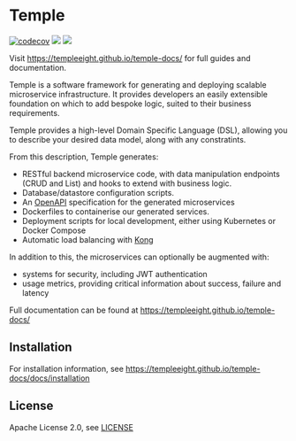 # Temple

[![codecov](https://codecov.io/gh/TempleEight/temple/branch/develop/graph/badge.svg)](https://codecov.io/gh/TempleEight/temple)
![](https://img.shields.io/travis/com/templeeight/temple)
![](https://img.shields.io/github/license/templeeight/temple)

Visit https://templeeight.github.io/temple-docs/ for full guides and documentation.

Temple is a software framework for generating and deploying scalable microservice infrastructure.
It provides developers an easily extensible foundation on which to add bespoke logic, suited to their business requirements.

Temple provides a high-level Domain Specific Language (DSL), allowing you to describe your desired data model, along with any constratints. 

From this description, Temple generates:
- RESTful backend microservice code, with data manipulation endpoints (CRUD and List) and hooks to extend with business logic. 
- Database/datastore configuration scripts.
- An [OpenAPI](https://www.openapis.org) specification for the generated microservices
- Dockerfiles to containerise our generated services.
- Deployment scripts for local development, either using Kubernetes or Docker Compose
- Automatic load balancing with [Kong](https://konghq.com) 

In addition to this, the microservices can optionally be augmented with:
- systems for security, including JWT authentication
- usage metrics, providing critical information about success, failure and latency

Full documentation can be found at https://templeeight.github.io/temple-docs/

## Installation

For installation information, see https://templeeight.github.io/temple-docs/docs/installation

## License
Apache License 2.0, see [LICENSE](https://github.com/templeeight/temple/blob/master/LICENSE)
